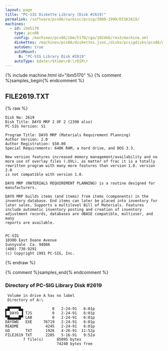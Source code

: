 ```yaml
---
layout: page
title: "PC-SIG Diskette Library (Disk #2619)"
permalink: /software/pcx86/sw/misc/pcsig/2000-2999/DISK2619/
machines:
  - id: ibm5170
    type: pcx86
    config: /machines/pcx86/ibm/5170/cga/1024kb/rev3/machine.xml
    diskettes: /machines/pcx86/diskettes.json,/disks/pcsigdisks/pcx86/diskettes.json
    autoGen: true
    autoMount:
      B: "PC-SIG Library Disk #2619"
    autoType: $date\r$time\rB:\rDIR\r
---
```


{% include machine.html id="ibm5170" %}
{% comment %}samples_begin{% endcomment %}

## FILE2619.TXT

{% raw %}
```
Disk No: 2619                                                           
Disk Title: DAYO MRP 2 OF 2 (2398 also)                                 
PC-SIG Version: S1                                       
                                                                        
Program Title: DAYO MRP (Materials Requirement Planning)                
Author Version: 2.0                                                     
Author Registration: $50.00                                             
Special Requirements: 640K RAM, a hard drive, and DOS 3.3.              
                                                                        
New version features increased memory management/availability and no    
more use of overlay files (.OVL), as matter of frac it is a totally     
rewritten program with many more features than version 1.0. version 2.0 
is not compatible with version 1.0.                                     
                                                                        
DAYO MRP (MATERIALS REQUIREMENT PLANNING) is a routine designed for     
manufacturers.                                                          
                                                                        
DAYO MRP builds items (end items) from items (components) in the        
inventory database. End items can later be placed into inventory for    
later sales. Supports a multilevel Bill of Materials. Features          
include automatic inventory posting and creation of inventory           
adjustment records, databases are dBASE compatible, multiuser, and many 
reports are available.                                                  
                                                                        
                                                                        
PC-SIG                                                                  
1030D East Duane Avenue                                                 
Sunnyvale  Ca. 94086                                                    
(408) 730-9291                                                          
(c) Copyright 1991 PC-SIG, Inc.                                         
```
{% endraw %}

{% comment %}samples_end{% endcomment %}

### Directory of PC-SIG Library Disk #2619

     Volume in drive A has no label
     Directory of A:\

    ▄█▀▀▀▀█▄             0   2-24-91   6:01p
    ▌ DAYO ▐ TJS         0   2-24-91   6:01p
    ▀█▄▄▄▄█▀ LAB         0   2-24-91   6:01p
    DAYOWD   EXE     76719   2-24-91   6:01p
    README            4245   2-24-91   6:01p
    GO       TXT      1926   4-26-91  11:52p
    FILE2619 TXT      2205   5-16-91   9:52a
            7 file(s)      85095 bytes
                           74240 bytes free
